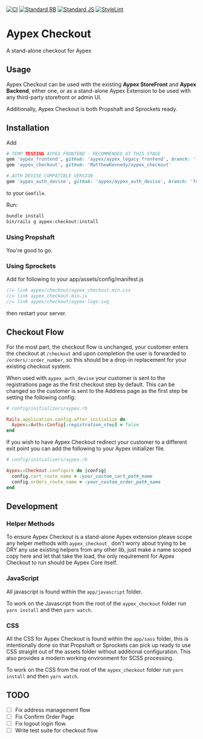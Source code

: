 [![CI](https://github.com/MatthewKennedy/aypex_checkout/actions/workflows/ci.yml/badge.svg)](https://github.com/MatthewKennedy/aypex_checkout/actions/workflows/ci.yml)
[![Standard RB](https://github.com/MatthewKennedy/aypex_checkout/actions/workflows/standardrb.yml/badge.svg)](https://github.com/MatthewKennedy/aypex_checkout/actions/workflows/standardrb.yml)
[![Standard JS](https://github.com/MatthewKennedy/aypex_checkout/actions/workflows/standardjs.yml/badge.svg)](https://github.com/MatthewKennedy/aypex_checkout/actions/workflows/standardjs.yml)
[![StyleLint](https://github.com/MatthewKennedy/aypex_checkout/actions/workflows/stylelint.yml/badge.svg)](https://github.com/MatthewKennedy/aypex_checkout/actions/workflows/stylelint.yml)

# Aypex Checkout

A stand-alone checkout for Aypex

## Usage

Aypex Checkout can be used with the existing **Aypex StoreFront** and **Aypex Backend**, either one, or as a stand-alone Aypex Extension to be used with
any third-party storefront or admin UI.

Additionally, Aypex Checkout is both Propshaft and Sprockets ready.


## Installation

Add
```ruby
# TEMP TESTING AYPEX FRONTEND - RECOMMENDED AT THIS STAGE
gem 'aypex_frontend', github: 'aypex/aypex_legacy_frontend', branch: 'feature/use-aypex-checkout'
gem 'aypex_checkout', github: 'MatthewKennedy/aypex_checkout'

# AUTH DEVISE COMPATIBLE VERSION
gem 'aypex_auth_devise', github: 'aypex/aypex_auth_devise', branch: 'feature/prep-for-stand-alone-checkout'
```
to your `Gemfile`.

Run:

```bash
bundle install
bin/rails g aypex:checkout:install
```

### Using Propshaft

You're good to go.

### Using Sprockets

Add for following to your app/assets/config/manifest.js
```js
//= link aypex/checkout/aypex_checkout.min.css
//= link aypex_checkout.min.js
//= link aypex/checkout/aypex-logo.svg
```
then restart your server.


## Checkout Flow

For the most part, the checkout flow is unchanged, your customer enters the checkout at `/checkout`
and upon completion the user is forwarded to `/orders/:order_number`, so this should be a drop-in replacement for
your existing checkout system.

When used with `aypex_auth_devise` your customer is sent to the registrations page as the first checkout step by default.
This can be changed so the customer is sent to the Address page as the first step be setting the following config:

```ruby
# config/initializers/aypex.rb

Rails.application.config.after_initialize do
  Aypex::Auth::Config[:registration_step] = false
end
```

If you wish to have Aypex Checkout redirect your customer to a different exit point you can add the following to your Aypex initializer file.
```ruby
# config/initializers/aypex.rb

Aypex::Checkout.configure do |config|
  config.cart_route_name = :your_custom_cart_path_name
  config.orders_route_name = :your_custom_order_path_name
end
```

## Development

### Helper Methods
To ensure Aypex Checkout is a stand-alone Aypex extension please scope any helper methods with `aypex_checkout_`
don't worry about trying to be DRY any use existing helpers from any other lib, just make a name scoped copy here and
let that take the load, the only requirement for Aypex Checkout to run should be Aypex Core itself.

### JavaScript
All javascript is found within the `app/javascript` folder.

To work on the Javascript from the root of the `aypex_checkout` folder run `yarn install` and then `yarn watch`.

### CSS
All the CSS for Aypex Checkout is found within the `app/sass` folder, this is intentionally done
so that Propshaft or Sprockets can pick up ready to use CSS straight out of the assets folder without additional configuration.
This also provides a modern working environment for SCSS processing.

To work on the CSS from the root of the `aypex_checkout` folder run `yarn install` and then `yarn watch`.

## TODO

- [ ] Fix address management flow
- [ ] Fix Confirm Order Page
- [ ] Fix logout login flow.
- [ ] Write test suite for checkout flow
